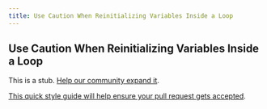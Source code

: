 ```yaml
---
title: Use Caution When Reinitializing Variables Inside a Loop
---
```

## Use Caution When Reinitializing Variables Inside a Loop

This is a stub. <a href='https://github.com/freecodecamp/guides/tree/master/src/pages/certifications/javascript-algorithms-and-data-structures/debugging/use-caution-when-reinitializing-variables-inside-a-loop/index.md' target='_blank' rel='nofollow'>Help our community expand it</a>.

<a href='https://github.com/freecodecamp/guides/blob/master/README.md' target='_blank' rel='nofollow'>This quick style guide will help ensure your pull request gets accepted</a>.

<!-- The article goes here, in GitHub-flavored Markdown. Feel free to add YouTube videos, images, and CodePen/JSBin embeds  -->
